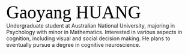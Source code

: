 <font face="黑体" color=black size=12>Gaoyang HUANG <br></font>
Undergraduate student at Australian National University, majoring in Psychology with minor in Mathematics. Interested in various aspects in cognition, including visual and social decision making. He plans to eventually pursue a degree in cognitive neuroscience.
